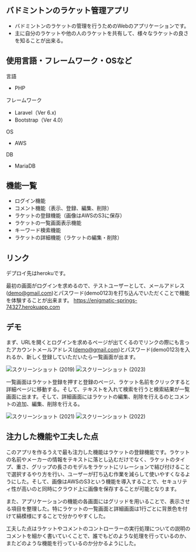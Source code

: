 ## バドミントンのラケット管理アプリ
- バドミントンのラケットの管理を行うためのWebのアプリケーションです。
- 主に自分のラケットや他の人のラケットを共有して、様々なラケットの良さを知ることが出来る。
## 使用言語・フレームワーク・OSなど
言語
- PHP

フレームワーク
- Laravel（Ver 6.x)
- Bootstrap（Ver 4.0）

OS
- AWS

DB
- MariaDB
## 機能一覧
- ログイン機能
- コメント機能（表示、登録、編集、削除）
- ラケットの登録機能（画像はAWSのS3に保存）
- ラケットの一覧画面表示機能
- キーワード検索機能
- ラケットの詳細機能（ラケットの編集・削除）
## リンク
デプロイ先はherokuです。

最初の画面がログインを求めるので、テストユーザーとして、メールアドレス(demo@gmail.com)とパスワード(demo0123)を打ち込んでいただくことで機能を体験することが出来ます。
https://enigmatic-springs-74327.herokuapp.com
## デモ
まず、URLを開くとログインを求めるページが出てくるのでリンクの際にも言ったアカウントメールアドレス(demo@gmail.com)とパスワード(demo0123)を入れるか、新しく登録していただいたら一覧画面が出ます。


![スクリーンショット (2019)](https://user-images.githubusercontent.com/88942066/155619164-b4c38bec-e105-4996-a3ae-0143a721a97e.png)
![スクリーンショット (2023)](https://user-images.githubusercontent.com/88942066/155633502-96778c3a-dbaf-4ae8-bbe7-ad57ece4ba4d.png)


一覧画面はラケット登録を押すと登録のページ、ラケット名前をクリックすると詳細ページに移動する。そして、テキストを入れて検索を行うと検索結果が一覧画面に出ます。そして、詳細画面にはラケットの編集、削除を行えるのとコメントの追加、編集、削除を行える。


![スクリーンショット (2021)](https://user-images.githubusercontent.com/88942066/155633054-2c491c2b-20ea-4c89-b90c-167bbf2284ad.png)
![スクリーンショット (2022)](https://user-images.githubusercontent.com/88942066/155633070-621bb02e-7f46-4755-acf6-e2d815c50f01.png)
## 注力した機能や工夫した点
このアプリを作るうえで最も注力した機能はラケットの登録機能です。ラケットの名前やメーカーの情報をテキストに落とし込むだけでなく、ラケットのタイプ、重さ、グリップの長さのモデルをラケットにリレーションで結び付けることで選択するやり方を行い、ユーザーが打ち込む作業を減らして使いやすくなるようにした。そして、画像はAWSのS3という機能を導入することで、セキュリティ性が高いのと同時にクラウド上に画像を保存することが可能となります。


また、アプリケーションの機能の各画面にはグリッドを用いることで、表示させる項目を整理した。特にラケットの一覧画面と詳細画面は1行ごとに背景色を付けて縞模様にすることで分かりやすくした。

工夫した点はラケットやコメントのコントローラーの実行処理についての説明のコメントを細かく書いていくことで、誰でもどのような処理を行っているのか、またどのような機能を行っているのか分かるようにした。
